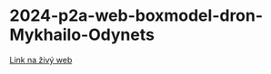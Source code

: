# 2024-p2a-web-boxmodel-dron-Mykhailo-Odynets

[Link na živý web](https://pslib-cz.github.io/2024-p2a-web-boxmodel-dron-Mykhailo-Odynets/)
